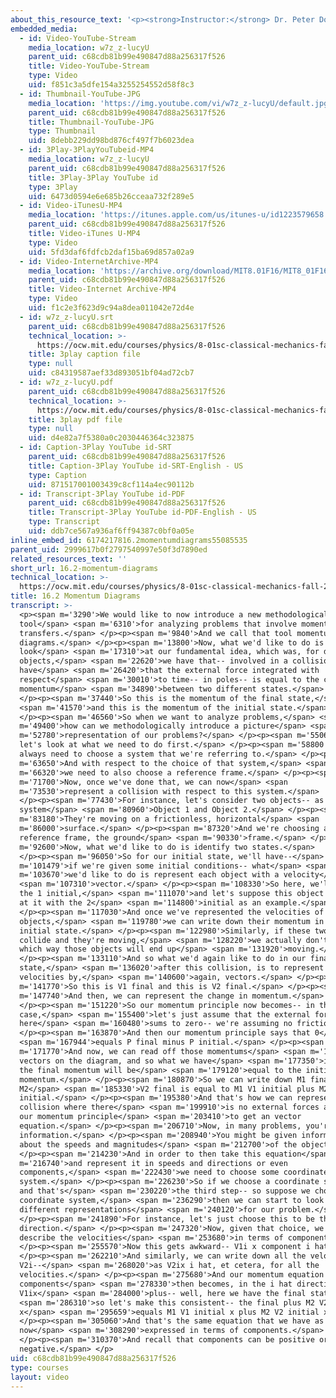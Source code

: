 ```yaml
---
about_this_resource_text: '<p><strong>Instructor:</strong> Dr. Peter Dourmashkin</p>'
embedded_media:
  - id: Video-YouTube-Stream
    media_location: w7z_z-lucyU
    parent_uid: c68cdb81b99e490847d88a256317f526
    title: Video-YouTube-Stream
    type: Video
    uid: f851c3a5dfe154a3255254552d58f8c3
  - id: Thumbnail-YouTube-JPG
    media_location: 'https://img.youtube.com/vi/w7z_z-lucyU/default.jpg'
    parent_uid: c68cdb81b99e490847d88a256317f526
    title: Thumbnail-YouTube-JPG
    type: Thumbnail
    uid: 8debb229dd98bd876cf497f7b6023dea
  - id: 3Play-3PlayYouTubeid-MP4
    media_location: w7z_z-lucyU
    parent_uid: c68cdb81b99e490847d88a256317f526
    title: 3Play-3Play YouTube id
    type: 3Play
    uid: 6473d0594e6e685b26cceaa732f289e5
  - id: Video-iTunesU-MP4
    media_location: 'https://itunes.apple.com/us/itunes-u/id1223579658'
    parent_uid: c68cdb81b99e490847d88a256317f526
    title: Video-iTunes U-MP4
    type: Video
    uid: 5fd3daf6fdfcb2daf15ba69d857a02a9
  - id: Video-InternetArchive-MP4
    media_location: 'https://archive.org/download/MIT8.01F16/MIT8_01F16_L16v02_360p.mp4'
    parent_uid: c68cdb81b99e490847d88a256317f526
    title: Video-Internet Archive-MP4
    type: Video
    uid: f1c2e3f623d9c94a8dea011042e72d4e
  - id: w7z_z-lucyU.srt
    parent_uid: c68cdb81b99e490847d88a256317f526
    technical_location: >-
      https://ocw.mit.edu/courses/physics/8-01sc-classical-mechanics-fall-2016/week-5-momentum-and-impulse/16.2-momentum-diagrams/16.2-momentum-diagrams/w7z_z-lucyU.srt
    title: 3play caption file
    type: null
    uid: c84319587aef33d893051bf04ad72cb7
  - id: w7z_z-lucyU.pdf
    parent_uid: c68cdb81b99e490847d88a256317f526
    technical_location: >-
      https://ocw.mit.edu/courses/physics/8-01sc-classical-mechanics-fall-2016/week-5-momentum-and-impulse/16.2-momentum-diagrams/16.2-momentum-diagrams/w7z_z-lucyU.pdf
    title: 3play pdf file
    type: null
    uid: d4e82a7f5380a0c2030446364c323875
  - id: Caption-3Play YouTube id-SRT
    parent_uid: c68cdb81b99e490847d88a256317f526
    title: Caption-3Play YouTube id-SRT-English - US
    type: Caption
    uid: 871517001003439c8cf114a4ec90112b
  - id: Transcript-3Play YouTube id-PDF
    parent_uid: c68cdb81b99e490847d88a256317f526
    title: Transcript-3Play YouTube id-PDF-English - US
    type: Transcript
    uid: ddb7ce567a936af6ff94387c0bf0a05e
inline_embed_id: 6174217816.2momentumdiagrams55085535
parent_uid: 2999617b0f2797540997e50f3d7890ed
related_resources_text: ''
short_url: 16.2-momentum-diagrams
technical_location: >-
  https://ocw.mit.edu/courses/physics/8-01sc-classical-mechanics-fall-2016/week-5-momentum-and-impulse/16.2-momentum-diagrams/16.2-momentum-diagrams
title: 16.2 Momentum Diagrams
transcript: >-
  <p><span m='3290'>We would like to now introduce a new methodological
  tool</span> <span m='6310'>for analyzing problems that involve momentum
  transfers.</span> </p><p><span m='9840'>And we call that tool momentum
  diagrams.</span> </p><p><span m='13800'>Now, what we'd like to do is
  look</span> <span m='17310'>at our fundamental idea, which was, for discrete
  objects,</span> <span m='22620'>we have that-- involved in a collision-- we
  have</span> <span m='26420'>that the external force integrated with
  respect</span> <span m='30010'>to time-- in poles-- is equal to the change in
  momentum</span> <span m='34890'>between two different states.</span>
  </p><p><span m='37440'>So this is the momentum of the final state,</span>
  <span m='41570'>and this is the momentum of the initial state.</span>
  </p><p><span m='46560'>So when we want to analyze problems,</span> <span
  m='49400'>how can we methodologically introduce a picture</span> <span
  m='52780'>representation of our problems?</span> </p><p><span m='55060'>So
  let's look at what we need to do first.</span> </p><p><span m='58800'>We
  always need to choose a system that we're referring to.</span> </p><p><span
  m='63650'>And with respect to the choice of that system,</span> <span
  m='66320'>we need to also choose a reference frame.</span> </p><p><span
  m='71700'>Now, once we've done that, we can now</span> <span
  m='73530'>represent a collision with respect to this system.</span>
  </p><p><span m='77430'>For instance, let's consider two objects-- as our
  system</span> <span m='80960'>Object 1 and Object 2.</span> </p><p><span
  m='83180'>They're moving on a frictionless, horizontal</span> <span
  m='86000'>surface.</span> </p><p><span m='87320'>And we're choosing as a
  reference frame, the ground</span> <span m='90330'>frame.</span> </p><p><span
  m='92600'>Now, what we'd like to do is identify two states.</span>
  </p><p><span m='96050'>So for our initial state, we'll have--</span> <span
  m='101479'>if we're given some initial conditions-- what</span> <span
  m='103670'>we'd like to do is represent each object with a velocity</span>
  <span m='107310'>vector.</span> </p><p><span m='108330'>So here, we'll write
  the 1 initial,</span> <span m='111070'>and let's suppose this object is coming
  at it with the 2</span> <span m='114800'>initial as an example.</span>
  </p><p><span m='117030'>And once we've represented the velocities of the
  objects,</span> <span m='119780'>we can write down their momentum in the
  initial state.</span> </p><p><span m='122980'>Similarly, if these two objects
  collide and they're moving,</span> <span m='128220'>we actually don't know
  which way those objects will end up</span> <span m='131920'>moving.</span>
  </p><p><span m='133110'>And so what we'd again like to do in our final
  state,</span> <span m='136020'>after this collision, is to represent the
  velocities by,</span> <span m='140600'>again, vectors.</span> </p><p><span
  m='141770'>So this is V1 final and this is V2 final.</span> </p><p><span
  m='147740'>And then, we can represent the change in momentum.</span>
  </p><p><span m='151220'>So our momentum principle now becomes-- in this
  case,</span> <span m='155400'>let's just assume that the external force
  here</span> <span m='160480'>sums to zero-- we're assuming no friction.</span>
  </p><p><span m='163870'>And then our momentum principle says that 0</span>
  <span m='167944'>equals P final minus P initial.</span> </p><p><span
  m='171770'>And now, we can read off those momentums</span> <span m='173670'>as
  vectors on the diagram, and so what we have</span> <span m='177350'>is that
  the final momentum will be</span> <span m='179120'>equal to the initial
  momentum.</span> </p><p><span m='180870'>So we can write down M1 final plus
  M2</span> <span m='185330'>V2 final is equal to M1 V1 initial plus M2 V2
  initial.</span> </p><p><span m='195380'>And that's how we can represent a
  collision where there</span> <span m='199910'>is no external forces and use
  our momentum principle</span> <span m='203410'>to get an vector
  equation.</span> </p><p><span m='206710'>Now, in many problems, you're given
  information.</span> </p><p><span m='208940'>You might be given information
  about the speeds and magnitudes</span> <span m='212700'>of the objects.</span>
  </p><p><span m='214230'>And in order to then take this equation</span> <span
  m='216740'>and represent it in speeds and directions or even
  components,</span> <span m='222430'>we need to choose some coordinate
  system.</span> </p><p><span m='226230'>So if we choose a coordinate system--
  and that's</span> <span m='230220'>the third step-- so suppose we choose a
  coordinate system,</span> <span m='236290'>then we can start to look at two
  different representations</span> <span m='240120'>for our problem.</span>
  </p><p><span m='241890'>For instance, let's just choose this to be the i hat
  direction.</span> </p><p><span m='247320'>Now, given that choice, we could
  describe the velocities</span> <span m='253680'>in terms of components.</span>
  </p><p><span m='255570'>Now this gets awkward-- V1i x component i hat.</span>
  </p><p><span m='262210'>And similarly, we can write down all the velocities--
  V2i--</span> <span m='268020'>as V2ix i hat, et cetera, for all the
  velocities.</span> </p><p><span m='275680'>And our momentum equation in
  components</span> <span m='278330'>then becomes, in the i hat direction, M1
  V1ix</span> <span m='284000'>plus-- well, here we have the final state,</span>
  <span m='286310'>so let's make this consistent-- the final plus M2 V2 final
  x</span> <span m='295659'>equals M1 V1 initial x plus M2 V2 initial x.</span>
  </p><p><span m='305060'>And that's the same equation that we have as vectors,
  now</span> <span m='308290'>expressed in terms of components.</span>
  </p><p><span m='310370'>And recall that components can be positive or
  negative.</span> </p>
uid: c68cdb81b99e490847d88a256317f526
type: courses
layout: video
---
```

